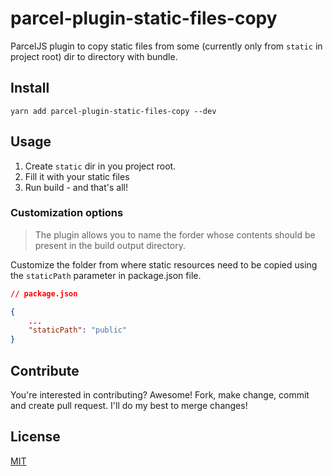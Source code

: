 # parcel-plugin-static-files-copy

ParcelJS plugin to copy static files from some (currently only from `static` in project root) dir
to directory with bundle.

## Install

```
yarn add parcel-plugin-static-files-copy --dev
```

## Usage

1. Create `static` dir in you project root.
2. Fill it with your static files
3. Run build - and that's all!

### Customization options

> The plugin allows you to name the forder whose contents should be present in the build output directory.

Customize the folder from where static resources need to be copied using the `staticPath` parameter in package.json file.

```json
// package.json

{
	...
    "staticPath": "public"
}
```

## Contribute

You're interested in contributing? Awesome! Fork, make change, commit and create pull request. I'll do my best to merge changes!

## License

[MIT](/LICENSE)